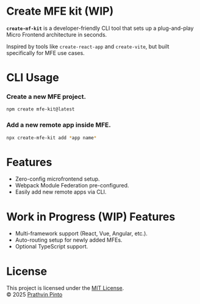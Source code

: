 # Create MFE kit (WIP)

**`create-mf-kit`** is a developer-friendly CLI tool that sets up a plug-and-play Micro Frontend architecture in seconds.

Inspired by tools like `create-react-app` and `create-vite`, but built specifically for MFE use cases.

# CLI Usage

### Create a new MFE project.

```bash
npm create mfe-kit@latest
```

### Add a new remote app inside MFE.

```bash
npx create-mfe-kit add *app name*
```

# Features

- Zero-config microfrontend setup.
- Webpack Module Federation pre-configured.
- Easily add new remote apps via CLI.

# Work in Progress (WIP) Features

- Multi-framework support (React, Vue, Angular, etc.).
- Auto-routing setup for newly added MFEs.
- Optional TypeScript support.

# License

This project is licensed under the [MIT License](./LICENSE).  
© 2025 [Prathvin Pinto](https://github.com/flintbits)
